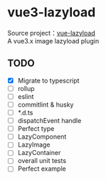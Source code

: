 # vue3-lazyload
Source project：[vue-lazyload](https://github.com/hilongjw/vue-lazyload)  
A vue3.x image lazyload plugin

## TODO
- [x] Migrate to typescript
- [ ] rollup
- [ ] eslint
- [ ] commitlint & husky
- [ ] *.d.ts
- [ ] dispatchEvent handle
- [ ] Perfect type
- [ ] LazyComponent
- [ ] LazyImage
- [ ] LazyContainer
- [ ] overall unit tests
- [ ] Perfect example
